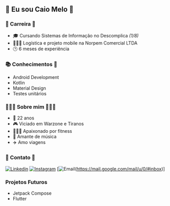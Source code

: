 ## 🤘 Eu sou **Caio Melo** 🤘 

### 👔 Carreira 👔
- 🎓 Cursando Sistemas de Informação no Descomplica *(1/8)*
- 👨🏻‍💻 Logística e projeto mobile na Norpem Comercial LTDA
- 🕒 6 meses de experiência


### 📚 Conhecimentos 🧠
- Android Development
- Kotlin
- Material Design
- Testes unitários

### 🙋🏻‍♂️ Sobre mim  🙋🏻‍♂️
- 📅 22 anos
- 🎮 Viciado em Warzone e Tiranos
- 🏋🏻‍♂️ Apaixonado por fitness
- 🎵 Amante de música 
- ✈️ Amo viagens
 
### 🤝 Contato 🤝

[![Linkedin](https://img.shields.io/badge/LinkedIn-0077B5?style=for-the-badge&logo=linkedin&logoColor=white)](https://www.linkedin.com/in/caiocavalcantemelo/)
[![Instagram](https://img.shields.io/badge/Instagram-E4405F?style=for-the-badge&logo=instagram&logoColor=white)](https://www.instagram.com/caio.melo51/)
[![Email](https://img.shields.io/badge/Gmail-D14836?style=for-the-badge&logo=gmail&logoColor=white)(https://mail.google.com/mail/u/0/#inbox)]

### Projetos Futuros
- Jetpack Compose
- Flutter
